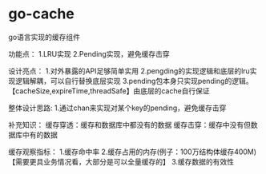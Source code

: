 # go-cache
go语言实现的缓存组件

功能点：
1.LRU实现
2.Pending实现，避免缓存击穿


设计亮点：
1.对外暴露的API足够简单实用
2.pengding的实现逻辑和底层的lru实现逻辑解耦，可以自行替换底层实现
3.pending包本身只实现pending的逻辑。【cacheSize,expireTime,threadSafe】由底层的cache自行保证


整体设计思路:
1.通过chan来实现对某个key的pending，避免缓存击穿

补充知识：
缓存穿透：缓存和数据库中都没有的数据
缓存击穿：缓存中没有但数据库中有的数据


缓存观察指标：
1.缓存命中率
2.缓存占用的内存(例子：100万结构体缓存400M)【需要更具业务情况看，大部分是可以全量缓存的】
3.缓存数据的有效性